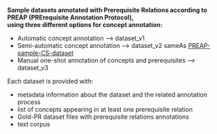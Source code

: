 **Sample datasets annotated with Prerequisite Relations according to  PREAP (PRErequisite Annotation Protocol),**\
**using three different options for concept annotation:**

- Automatic concept annotation --> dataset_v1
- Semi-automatic concept annotation --> dataset_v2 sameAs [PREAP-sample-CS-dataset](https://github.com/Teldh/PRET/tree/master/data/PREAP-sample-CS-dataset)
- Manual one-shot annotation of concepts and prerequisites --> dataset_v3

Each dataset is provided with: 
- metadata information about the dataset and the related annotation process
- list of concepts appearing in at least one prerequisite relation
- Gold-PR dataset files with prerequisite relations annotations
- text corpus
